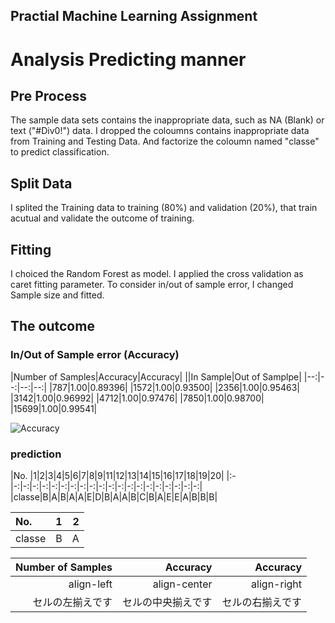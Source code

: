 ## Practial Machine Learning Assignment

# Analysis Predicting manner

## Pre Process
The sample data sets contains the inappropriate data, such as NA (Blank) or text ("#Div0!") data.
I dropped the coloumns contains inappropriate data from Training and Testing Data.
And factorize the coloumn named "classe" to predict classification.

## Split Data
I splited the Training data to training (80%) and validation (20%), that train acutual and validate the outcome of training.

## Fitting
I choiced the Random Forest as model. I applied the cross validation as caret fitting parameter.
To consider in/out of sample error, I changed Sample size and fitted.

## The outcome
### In/Out of Sample error (Accuracy)

|Number of Samples|Accuracy|Accuracy|
||In Sample|Out of Samplpe|
|--:|--:|--:|--:|
|787|1.00|0.89396|
|1572|1.00|0.93500|
|2356|1.00|0.95463|
|3142|1.00|0.96992|
|4712|1.00|0.97476|
|7850|1.00|0.98700|
|15699|1.00|0.99541|

![Accuracy](https://github.com/hr-ishikawa/Practical_Machine_Learning_Assinments/blob/master/Accuracy.PNG "Accuracy")
### prediction
|No.   |1|2|3|4|5|6|7|8|9|11|12|13|14|15|16|17|18|19|20|
|:-|-:|-:|-:|-:|-:|-:|-:|-:|-:|-:|-:|-:|-:|-:|-:|-:|-:|-:|-:|-:|
|classe|B|A|B|A|A|E|D|B|A|A|B|C|B|A|E|E|A|B|B|B|

|No.| 1| 2|
|:--|-:|--:|
|classe| B| A|


|Number of Samples|Accuracy|Accuracy|
|---:|---:|--:|
|align-left|align-center|align-right|
|セルの左揃えです|セルの中央揃えです|セルの右揃えです|
